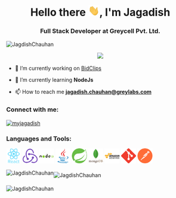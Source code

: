 <h1 align="center">Hello there <img src="https://github.com/JagdishChauhan/JagdishChauhan/blob/main/assets/wave.gif?raw=true" width="30px">, I'm Jagadish</h1>
<h3 align="center"/>Full Stack Developer at Greycell Pvt. Ltd.</h3>

<p align="left"> <img src="https://komarev.com/ghpvc/?username=JagdishChauhan&label=Profile%20views&color=0e75b6&style=flat" alt="JagdishChauhan" /> </p>

<div> <p align="center">
  <img alig src="https://github-profile-trophy.vercel.app/?username=JagdishChauhan" />
</p> </div>


- 🔭 I’m currently working on [BidClips](https://bidclips.com/)

- 🌱 I’m currently learning **NodeJs**

- 📫 How to reach me **jagadish.chauhan@greylabs.com**

<h3 align="left">Connect with me:</h3>
<p align="left">
<a href="https://in.linkedin.com/in/myjagadish?trk=profile-badge" target="blank"><img align="center" src="https://cdn.jsdelivr.net/npm/simple-icons@3.0.1/icons/linkedin.svg" alt="myjagadish" height="30" width="40" /></a>
</p> 

<h3 align="left">Languages and Tools:</h3>
<a href="https://reactjs.org/" target="_blank"> <img src="https://raw.githubusercontent.com/JagdishChauhan/JagdishChauhan/04d13dc0a2a67eae6d775604b9cea1d868c85907/assets/react-original-wordmark.svg" alt="react" width="40" height="40"/></a> 
<a href="https://redux.js.org" target="_blank"> <img src="https://raw.githubusercontent.com/JagdishChauhan/JagdishChauhan/537144bc176becccb0e92d03a7734cd876c8fb50/assets/redux-original.svg" alt="redux" width="40" height="40"/></a> 
<a href="https://nodejs.org" target="_blank"> <img src="https://raw.githubusercontent.com/JagdishChauhan/JagdishChauhan/646a305efd9152357b0897bf8708c93f39eb8d51/assets/nodejs-original-wordmark.svg" alt="nodejs" width="40" height="40"/></a> 
<a href="https://www.java.com" target="_blank"> <img src="https://raw.githubusercontent.com/JagdishChauhan/JagdishChauhan/cec5427daa5ca0e9bea8a267adc13dbd26355b4a/assets/java-original.svg" alt="java" width="40" height="40"/></a> 
<a href="https://spring.io/" target="_blank"> <img src="https://raw.githubusercontent.com/JagdishChauhan/JagdishChauhan/e7028ffe427032dc0b684859caa966da3b9146eb/assets/springio-icon.svg" alt="spring" width="40" height="40"/></a> 
<a href="https://www.mongodb.com/" target="_blank"> <img src="https://raw.githubusercontent.com/JagdishChauhan/JagdishChauhan/5b604dd4ef9fa1b39db6bba684a68ca6a727ffc4/assets/mongodb-original-wordmark.svg" alt="mongodb" width="40" height="40"/></a> 
<a href="https://aws.amazon.com" target="_blank"> <img src="https://raw.githubusercontent.com/JagdishChauhan/JagdishChauhan/852089eb44073d32251429122cebec876bee0dab/assets/amazonwebservices-original-wordmark.svg" alt="aws" width="40" height="40"/></a> 
<a href="https://git-scm.com/" target="_blank"> <img src="https://raw.githubusercontent.com/JagdishChauhan/JagdishChauhan/3d251a9c58f4f11afe308d3ba44cf4b7b964eb80/assets/git-scm-icon.svg" alt="git" width="40" height="40"/></a> 
<a href="https://postman.com" target="_blank"> <img src="https://raw.githubusercontent.com/JagdishChauhan/JagdishChauhan/dccc0e63dcd5f35445c4aff984495e3370c5cdfe/assets/getpostman-icon.svg" alt="postman" width="40" height="40"/></a>


<p>

<p><img align="left" src="https://github-readme-stats.vercel.app/api/top-langs?username=JagdishChauhan&show_icons=true&locale=en&layout=compact" alt="JagdishChauhan" /></p>


<p style="padding:4px"><img align="center" src="https://github-readme-stats.vercel.app/api?username=JagdishChauhan&show_icons=true&locale=en" alt="JagdishChauhan" /></p>

</p>

<p><img align="center" src="https://github-readme-streak-stats.herokuapp.com/?user=JagdishChauhan&" alt="JagdishChauhan" /></p>
              
